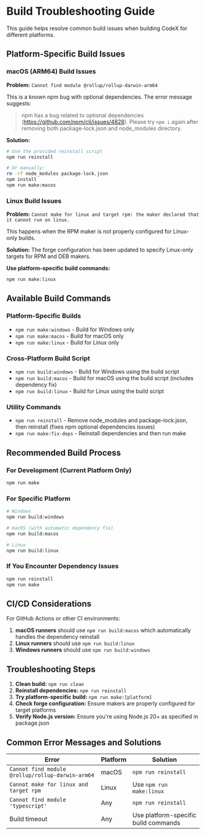 # Build Troubleshooting Guide

This guide helps resolve common build issues when building CodeX for different platforms.

## Platform-Specific Build Issues

### macOS (ARM64) Build Issues

**Problem:** `Cannot find module @rollup/rollup-darwin-arm64`

This is a known npm bug with optional dependencies. The error message suggests:

> npm has a bug related to optional dependencies (https://github.com/npm/cli/issues/4828). Please try `npm i` again after removing both package-lock.json and node_modules directory.

**Solution:**

```bash
# Use the provided reinstall script
npm run reinstall

# Or manually:
rm -rf node_modules package-lock.json
npm install
npm run make:macos
```

### Linux Build Issues

**Problem:** `Cannot make for linux and target rpm: the maker declared that it cannot run on linux.`

This happens when the RPM maker is not properly configured for Linux-only builds.

**Solution:**
The forge configuration has been updated to specify Linux-only targets for RPM and DEB makers.

**Use platform-specific build commands:**

```bash
npm run make:linux
```

## Available Build Commands

### Platform-Specific Builds

- `npm run make:windows` - Build for Windows only
- `npm run make:macos` - Build for macOS only
- `npm run make:linux` - Build for Linux only

### Cross-Platform Build Script

- `npm run build:windows` - Build for Windows using the build script
- `npm run build:macos` - Build for macOS using the build script (includes dependency fix)
- `npm run build:linux` - Build for Linux using the build script

### Utility Commands

- `npm run reinstall` - Remove node_modules and package-lock.json, then reinstall (fixes npm optional dependencies issues)
- `npm run make:fix-deps` - Reinstall dependencies and then run make

## Recommended Build Process

### For Development (Current Platform Only)

```bash
npm run make
```

### For Specific Platform

```bash
# Windows
npm run build:windows

# macOS (with automatic dependency fix)
npm run build:macos

# Linux
npm run build:linux
```

### If You Encounter Dependency Issues

```bash
npm run reinstall
npm run make
```

## CI/CD Considerations

For GitHub Actions or other CI environments:

1. **macOS runners** should use `npm run build:macos` which automatically handles the dependency reinstall
2. **Linux runners** should use `npm run build:linux`
3. **Windows runners** should use `npm run build:windows`

## Troubleshooting Steps

1. **Clean build:** `npm run clean`
2. **Reinstall dependencies:** `npm run reinstall`
3. **Try platform-specific build:** `npm run make:[platform]`
4. **Check forge configuration:** Ensure makers are properly configured for target platforms
5. **Verify Node.js version:** Ensure you're using Node.js 20+ as specified in package.json

## Common Error Messages and Solutions

| Error                                            | Platform | Solution                             |
| ------------------------------------------------ | -------- | ------------------------------------ |
| `Cannot find module @rollup/rollup-darwin-arm64` | macOS    | `npm run reinstall`                  |
| `Cannot make for linux and target rpm`           | Linux    | Use `npm run make:linux`             |
| `Cannot find module 'typescript'`                | Any      | `npm run reinstall`                  |
| Build timeout                                    | Any      | Use platform-specific build commands |
